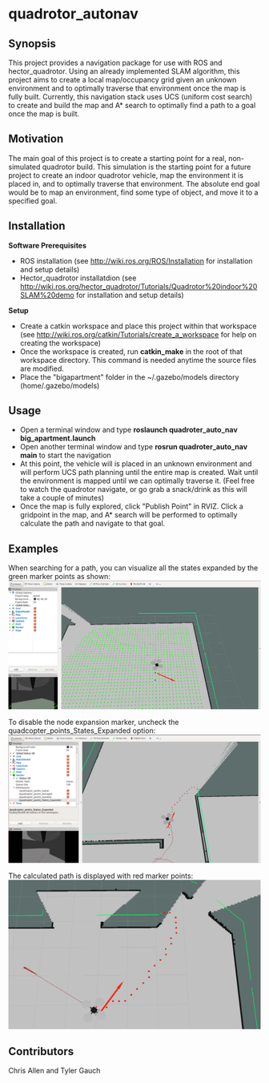 # quadrotor_autonav

## Synopsis

This project provides a navigation package for use with ROS and hector_quadrotor.
Using an already implemented SLAM algorithm, this project aims to create a local map/occupancy grid given an unknown environment and to optimally traverse that environment once the map is fully built.
Currently, this navigation stack uses UCS (uniform cost search) to create and build the map and A* search to optimally find a path to a goal once the map is built.

## Motivation

The main goal of this project is to create a starting point for a real, non-simulated quadrotor build. This simulation is the starting point for a future project to create an indoor quadrotor vehicle, map the environment it is placed in, and to optimally traverse that environment. The absolute end goal would be to map an environment, find some type of object, and move it to a specified goal.

## Installation

**Software Prerequisites**
  + ROS installation (see http://wiki.ros.org/ROS/Installation for installation and setup details)
  + Hector_quadrotor installatdion (see http://wiki.ros.org/hector_quadrotor/Tutorials/Quadrotor%20indoor%20SLAM%20demo for installation and setup details)

**Setup**
  + Create a catkin workspace and place this project within that workspace (see http://wiki.ros.org/catkin/Tutorials/create_a_workspace for help on creating the workspace)
  + Once the workspace is created, run **catkin_make** in the root of that workspace directory. This command is needed anytime the source files are modified. 
  + Place the "bigapartment" folder in the ~/.gazebo/models directory (home/.gazebo/models)

## Usage
  + Open a terminal window and type **roslaunch quadroter_auto_nav big_apartment.launch**
  + Open another terminal window and type **rosrun quadroter_auto_nav main** to start the navigation
  + At this point, the vehicle will is placed in an unknown environment and will perform UCS path planning until the entire map is created. Wait until the environment is mapped until we can optimally traverse it. (Feel free to watch the quadrotor navigate, or go grab a snack/drink as this will take a couple of minutes)
  + Once the map is fully explored, click "Publish Point" in RVIZ. Click a gridpoint in the map, and A* search will be performed to optimally calculate the path and navigate to that goal.

## Examples

When searching for a path, you can visualize all the states expanded by the green marker points as shown:
![Node expansion](images/node_expansion.png?raw=true "State nodes expansion visualization")

To disable the node expansion marker, uncheck the quadcopter_points_States_Expanded option:
![Disable node expansion visualization](images/marker_states_off.png?raw=true "State nodes expansion visualization disabled")

The calculated path is displayed with red marker points:
![Calculated path](images/path_retrieved.png?raw=true "Calculated path visualization")

## Contributors

Chris Allen and Tyler Gauch

